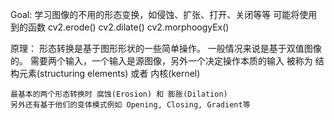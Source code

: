 Goal:
	学习图像的不用的形态变换，如侵蚀、扩张、打开、关闭等等
	可能将使用到的函数 cv2.erode()	 	cv2.dilate() 	cv2.morphoogyEx()

原理：
	形态转换是基于图形形状的一些简单操作。
	一般情况来说是基于双值图像的。
	需要两个输入，一个输入是源图像，另外一个决定操作本质的输入
	被称为 结构元素(structuring elements) 或者 内核(kernel)

	最基本的两个形态转换时 腐蚀(Erosion) 和 膨胀(Dilation)
	另外还有基于他们的变体模式例如 Opening, Closing, Gradient等
